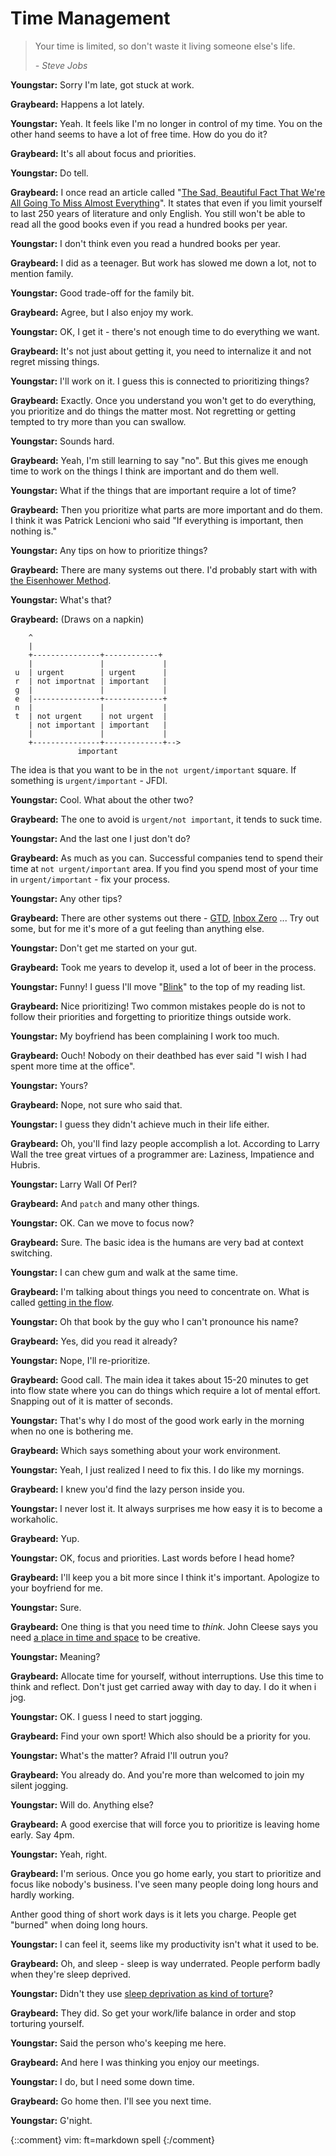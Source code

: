 # Time Management

> Your time is limited, so don't waste it living someone else's life.
>
>    *- Steve Jobs*

**Youngstar:** Sorry I'm late, got stuck at work.

**Graybeard:** Happens a lot lately.

**Youngstar:** Yeah. It feels like I'm no longer in control of my time. You on
the other hand seems to have a lot of free time. How do you do it?

**Graybeard:** It's all about focus and priorities.

**Youngstar:** Do tell.

**Graybeard:** I once read an article called "[The Sad, Beautiful Fact That
We're All Going To Miss Almost Everything][miss]". It states that even if
you limit yourself to last 250 years of literature and only English. You still
won't be able to read all the good books even if you read a hundred books per
year.

**Youngstar:** I don't think even you read a hundred books per year.

**Graybeard:** I did as a teenager. But work has slowed me down a lot, not to
mention family.

**Youngstar:** Good trade-off for the family bit.

**Graybeard:** Agree, but I also enjoy my work.

**Youngstar:** OK, I get it - there's not enough time to do everything we want.

**Graybeard:** It's not just about getting it, you need to internalize it and
not regret missing things.

**Youngstar:** I'll work on it. I guess this is connected to prioritizing
things?

**Graybeard:** Exactly. Once you understand you won't get to do everything, you
prioritize and do things the matter most. Not regretting or getting tempted to
try more than you can swallow.

**Youngstar:** Sounds hard.

**Graybeard:** Yeah, I'm still learning to say "no". But this gives me enough
time to work on the things I think are important and do them well.

**Youngstar:** What if the things that are important require a lot of time?

**Graybeard:** Then you prioritize what parts are more important and do them. I
think it was Patrick Lencioni who said "If everything is important, then nothing
is."

**Youngstar:** Any tips on how to prioritize things?

**Graybeard:** There are many systems out there. I'd probably start with with
[the Eisenhower Method][emethod].

**Youngstar:** What's that?

**Graybeard:** (Draws on a napkin)

        ^
        |
        +---------------+------------+
        |               |             |
     u  | urgent        | urgent      |
     r  | not importnat | important   |
     g  |               |             |
     e  |---------------+-------------+
     n  |               |             |
     t  | not urgent    | not urgent  |
        | not important | important   |
        |               |             |
        +---------------+-------------+-->
                   important

The idea is that you want to be in the `not urgent/important` square. If
something is `urgent/important` - JFDI.

**Youngstar:** Cool. What about the other two?

**Graybeard:** The one to avoid is `urgent/not important`, it tends to suck
time.

**Youngstar:** And the last one I just don't do?

**Graybeard:** As much as you can. Successful companies tend to spend their time
at `not urgent/important` area. If you find you spend most of your time in
`urgent/important` - fix your process.

**Youngstar:** Any other tips?

**Graybeard:** There are other systems out there - [GTD][gtd], [Inbox Zero][i0]
...  Try out some, but for me it's more of a gut feeling than anything else.

**Youngstar:** Don't get me started on your gut.

**Graybeard:** Took me years to develop it, used a lot of beer in the process.

**Youngstar:** Funny! I guess I'll move "[Blink][blink]" to the top of my
reading list.

**Graybeard:** Nice prioritizing! Two common mistakes people do is not to follow
their priorities and forgetting to prioritize things outside work.

**Youngstar:** My boyfriend has been complaining I work too much.

**Graybeard:** Ouch! Nobody on their deathbed has ever said "I wish I had spent
more time at the office".

**Youngstar:** Yours?

**Graybeard:** Nope, not sure who said that.

**Youngstar:** I guess they didn't achieve much in their life either.

**Graybeard:** Oh, you'll find lazy people accomplish a lot. According to Larry
Wall the tree great virtues of a programmer are: Laziness, Impatience and Hubris.

**Youngstar:** Larry Wall Of Perl?

**Graybeard:** And `patch` and many other things.

**Youngstar:** OK. Can we move to focus now?

**Graybeard:** Sure. The basic idea is the humans are very bad at context
switching.

**Youngstar:** I can chew gum and walk at the same time.

**Graybeard:** I'm talking about things you need to concentrate on. What is
called [getting in the flow][flow].

**Youngstar:** Oh that book by the guy who I can't pronounce his name?

**Graybeard:** Yes, did you read it already?

**Youngstar:** Nope, I'll re-prioritize.

**Graybeard:** Good call. The main idea it takes about 15-20 minutes to get into
flow state where you can do things which require a lot of mental effort. Snapping
out of it is matter of seconds.

**Youngstar:** That's why I do most of the good work early in the morning when
no one is bothering me.

**Graybeard:** Which says something about your work environment.

**Youngstar:** Yeah, I just realized I need to fix this. I do like my mornings.

**Graybeard:** I knew you'd find the lazy person inside you.

**Youngstar:** I never lost it. It always surprises me how easy it is to become
a workaholic.

**Graybeard:** Yup.

**Youngstar:** OK, focus and priorities. Last words before I head home?

**Graybeard:** I'll keep you a bit more since I think it's important. Apologize
to your boyfriend for me.

**Youngstar:** Sure.

**Graybeard:** One thing is that you need time to *think*. John Cleese says you
need [a place in time and space][cleese] to be creative.

**Youngstar:** Meaning?

**Graybeard:** Allocate time for yourself, without interruptions. Use this time
to think and reflect. Don't just get carried away with day to day. I do it when
i jog.

**Youngstar:** OK. I guess I need to start jogging.

**Graybeard:** Find your own sport! Which also should be a priority for you.

**Youngstar:** What's the matter? Afraid I'll outrun you?

**Graybeard:** You already do. And you're more than welcomed to join my silent
jogging.

**Youngstar:** Will do. Anything else?

**Graybeard:** A good exercise that will force you to prioritize is leaving home
early. Say 4pm.

**Youngstar:** Yeah, right.

**Graybeard:** I'm serious. Once you go home early, you start to prioritize and
focus like nobody's business. I've seen many people doing long hours and hardly
working.

Anther good thing of short work days is it lets you charge. People get "burned"
when doing long hours.

**Youngstar:** I can feel it, seems like my productivity isn't what it used to
be.

**Graybeard:** Oh, and sleep - sleep is way underrated. People perform badly when
they're sleep deprived.

**Youngstar:** Didn't they use [sleep deprivation as kind of torture][sleep]?

**Graybeard:** They did. So get your work/life balance in order and stop
torturing yourself.

**Youngstar:** Said the person who's keeping me here.

**Graybeard:** And here I was thinking you enjoy our meetings.

**Youngstar:** I do, but I need some down time.

**Graybeard:** Go home then. I'll see you next time.

**Youngstar:** G'night.


[blink]: http://www.amazon.com/Blink-The-Power-Thinking-Without/dp/0316010669
[cleese]: https://www.brainpickings.org/index.php/2012/04/12/john-cleese-on-creativity-1991/
[emethod]: https://en.wikipedia.org/wiki/Time_management#The_Eisenhower_Method
[flow]: http://www.amazon.com/Flow-Sports-optimal-experiences-performances/dp/0880118768
[gtd]: http://gettingthingsdone.com/
[i0]: http://www.43folders.com/izero
[miss]: http://www.npr.org/sections/monkeysee/2011/04/21/135508305/the-sad-beautiful-fact-that-were-all-going-to-miss-almost-everything
[sleep]: http://sleepjunkies.com/features/sleep-deprivation-and-torture-a-brief-history/

{::comment}
vim: ft=markdown spell
{:/comment}
